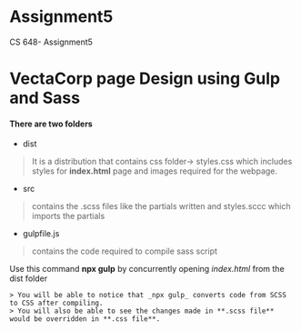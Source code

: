 # Assignment5
 CS 648- Assignment5

 # VectaCorp page Design using Gulp and Sass
    
   #### There are two folders 
   * dist 
   > It is a distribution that contains css folder-> styles.css which includes styles for **index.html** page and images required for the webpage.
   * src
   > contains the .scss files like the partials written and styles.sccc which imports the partials
   * gulpfile.js
   > contains the code required to compile sass script
    
  Use this command **npx gulp** by concurrently opening _index.html_ from the dist folder

    > You will be able to notice that _npx gulp_ converts code from SCSS to CSS after compiling.
    > You will also be able to see the changes made in **.scss file** would be overridden in **.css file**.
